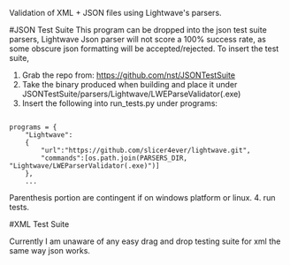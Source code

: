 Validation of XML + JSON files using Lightwave's parsers.

#JSON Test Suite
This program can be dropped into the json test suite parsers, Lightwave Json parser will not score a 100% success rate, as some obscure json formatting will be accepted/rejected.
To insert the test suite, 
1. Grab the repo from: https://github.com/nst/JSONTestSuite
2. Take the binary produced when building and place it under JSONTestSuite/parsers/Lightwave/LWEParseValidator(.exe)
3. Insert the following into run_tests.py under programs:
```

programs = {
	"Lightwave":
	{
		"url":"https://github.com/slicer4ever/lightwave.git",
		"commands":[os.path.join(PARSERS_DIR, "Lightwave/LWEParserValidator(.exe)")]
	},
	...
```
Parenthesis portion are contingent if on windows platform or linux.
4. run tests.


#XML Test Suite

Currently I am unaware of any easy drag and drop testing suite for xml the same way json works.
